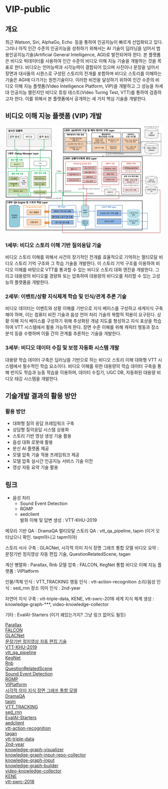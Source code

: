 # VIP-public

## 개요

 최근 Watson, Siri, AlphaGo, Echo  등을 통하여 인공지능이 빠르게 산업화되고 있다. 그러나 아직 인간 수준의 인공지능을 성취하기 위해서는 AI 기술이 딥러닝을 넘어서 범용인공지능기술(Artificial General Intelligence, AGI)로 발전되어야 한다. 
본 플랫폼은 비디오 빅데이터를 사용하여 인간 수준의 비디오 이해 지능 기술을 개발하는 것을 목표로 한다. 비디오는 언어능력과 시각능력이 결합되어 있으며 사진이나 문장을 넘어서 장면과 대사들의 시퀀스로 구성된 스토리의 전개를 포함하며 비디오 스토리를 이해하는 기술은 AGI에 다가가는 원천기술이다. 
이러한 비전을 달성하기 위하여 인간 수준의 비디오 이해 지능 플랫폼(Video Intelligence Platform, VIP)을 개발하고 그 성능을 차세대 인공지능 챌린지인 비디오 튜링 테스트(Video Turing Test, VTT)를 통하여 검증하고자 한다. 이를 위해서 본 플랫폼에서 공개하는 세 가지 핵심 기술을 개발한다.

## 비디오 이해 지능 플랫폼 (VIP) 개발

![VIP detail](./VIPdetail.png)

<!--![VIP 세부별 도식](./VIPArchitecture.png)-->

### 1세부: 비디오 스토리 이해 기반 질의응답 기술
 비디오 스토리 이해를 위해서 사건의 장기적인 전개를 효율적으로 기억하는 멀티모달 비디오 스토리 기억 구조와 그 학습 기술을 개발한다. 이 스토리 기억 구조를 이용하여 비디오 이해를 바탕으로 VTT를 통과할 수 있는 비디오 스토리 대화 엔진을 개발한다. 그리고 대용량의 비디오를 경량화 또는 압축하여 대용량의 비디오를 처리할 수 있는 고성능의 플랫폼을 개발한다.

### 2세부: 이벤트/상황 지식체계 학습 및 인식/관계 추론 기술
 비디오 데이터는 이벤트와 상황 이해를 기반으로 지식 베이스를 구성하고 세계지식 구축해야 하며, 이는 컴퓨터 비전 기술과 음성 언어 처리 기술의 복합적 적용이 요구된다. 상황 이해 지식 베이스를 구성하기 위해 추상화된 개념 지도를 형성하고 지식 표상을 학습하여 VTT 시스템에서 활용 가능하게 한다. 장면 수준 이해를 위해 캐릭터 행동과 장소 분석 등을 수행하며 이들 간의 관계를 추론하는 기술을 개발한다.

### 3세부: 비디오 데이터 수집 및 보정 자동화 시스템 개발
 대용량 학습 데이터 구축은 딥러닝을 기반으로 하는 비디오 스토리 이해 대화형 VTT 시스템에서 필수적인 학습 요소이다. 비디오 이해를 위한 대용량의 학습 데이터 구축을 통해 반지도 학습과 능동 학습을 이용하며, 데이터 수집기, UGC DB, 자동화된 대용량 비디오 태깅 시스템을 개발한다.



## 기술개발 결과의 활용 방안
### 활용 방안
- 대화형 질의 응답 프레임워크 구축
- 상담형 질의응답 시스템 상용화
- 스토리 기반 영상 생성 기술 활용
- 음성 대화 로봇에 활용
- 분산 AI 플랫폼 제공
- 모델 압축 기술 적용 프레임워크 제공
- 모델 압축 실시간 인공지능 서비스 기술 이전
- 영상 자동 요약 기술 활용


## 링크


- 음성 처리
    - Sound Event Detection  
    - RGMP  
    - aedclient  
발화 이해 및 답변 생성 : VTT-KHU-2019

메모리 기반 QA : DramaQA
멀티모달 스토리 QA : vtt_qa_pipeline, tapm (이거 오타났으니 확인. taqm아니고 tapm이야)

스토리 서사 구축 : GLACNet, 시각적 의미 지식 장명 그래프 통합 모델
비디오 요약 : 문장기반 정지영상 자동 편집 기술, QuestionRelatedScene, tagan

계산 병렬화 : Parallax, Rnb
모델 압축 : FALCON, KegNet
통합 비디오 이해 지능 플랫폼 : VIPlatform

인물/객체 인식 : VTT_TRACKING
행동 인식 : vtt-action-recognition
소리/음성 인식 : sed_rnn
장소 의미 인식 : 2nd-year

자연어 지식 구축 : vtt-triple-data, KENE, vtt-swrc-2018
세계 지식 체계 생성 : knowledge-graph-***, video-knowledge-collector

기타 : EvalAI-Starters (이거 왜있는거지? 그냥 링크 없어도 될듯)

[Parallax](https://github.com/videoturingtest/parallax/graphs/contributors)  
[FALCON](https://github.com/videoturingtest/FALCON)  
[GLACNet](https://github.com/tkim-snu/GLACNet)  
[문장기반 정지영상 자동 편집 기술](https://github.com/videoturingtest/QuestionRelatedScene)  
[VTT-KHU-2019](https://github.com/videoturingtest/VTT-KHU-2019)  
[vtt_qa_pipeline](https://github.com/videoturingtest/vtt_qa_pipeline)  
[KegNet](https://github.com/videoturingtest/KegNet)  
[Rnb](https://github.com/videoturingtest/rnb)  
[QuestionRelatedScene](https://github.com/videoturingtest/QuestionRelatedScene)  
[Sound Event Detection](https://github.com/sgspeech/aedclient)  
[RGMP](https://github.com/seoungwugoh/RGMP/graphs/contributors)  
[VIPlatform](https://github.com/videoturingtest/VIPlatform)  
[시각적 의미 지식 장면 그래프 통합 모델](https://github.com/videoturingtest/alvr-ESA)  
[DramaQA](https://github.com/videoturingtest/DramaQA)  
[taqm](https://github.com/videoturingtest/tapm)  
[VTT_TRACKING](https://github.com/videoturingtest/VTT_TRACKING)  
[sed_rnn](https://github.com/videoturingtest/sed_rnn)  
[EvalAI-Starters](https://github.com/videoturingtest/EvalAI-Starters)  
[aedclient](https://github.com/videoturingtest/aedclient)  
[vtt-action-recognition](https://github.com/videoturingtest/vtt-action-recognition)  
[tagan](https://github.com/videoturingtest/tagan)  
[vtt-triple-data](https://github.com/videoturingtest/vtt-triple-data)  
[2nd-year](https://github.com/videoturingtest/2nd-year)  
[knowledge-graph-visualizer](https://github.com/videoturingtest/knowledge-graph-visualizer)  
[knowledge-graph-input-repo-collector](https://github.com/videoturingtest/knowledge-graph-input-repo-collector)  
[knowledge-graph-input](https://github.com/videoturingtest/knowledge-graph-input)  
[knowledge-graph-builder](https://github.com/videoturingtest/knowledge-graph-builder)  
[video-knowledge-collector](https://github.com/videoturingtest/video-knowledge-collector)  
[KENE](https://github.com/videoturingtest/KENE)  
[vtt-swrc-2018](https://github.com/videoturingtest/vtt-swrc-2018)  

<!--
### 기대효과
* 기술적 측면
  - 서사 이해와 관련된 새로운 응용 연구 창출
  - 비디오 데이터 특성을 고려한 효율적인 자동분산 플랫폼 기술
  - 대화형 질의 응답 및 지식베이스 구축에 활용되는 다양한 자연어처리 기술
  - 문장으로 표현된 의도를 이해하는 방식의 요약 기술

* 경제적, 산업적 측면
  - 서사 기반 디지털 콘텐츠 기술 인력 양성 기여
  - 진보된 대화형 인터페이스 보급
  - 효율적인 자동 분산 기능
  - 다양한 기기에서 학습된 모델들을 활용하여 딥러닝의 적용 분야를 넓힘
  - 영상 제작에 대한 진입장벽을 낮춤
  - 감성 지능 프로그램 개발
  - 언어지능 기반 융합AI 기술이 확산
  - 새로운 포탈 비즈니스
  - 대화형 질의응답 기술을 활용한 새로운 사용자 인터페이스 산업 형성
  - 대화형 질의 응답 기술을 개발해 글로벌 기업으로부터의 수입 감소와 수출을 통한 글로별 경쟁력 강화

- 사회적 측면
  - 새로운 이윤 및 일자리 창출
  - 인공지능 서비스의 대중화
-—>



